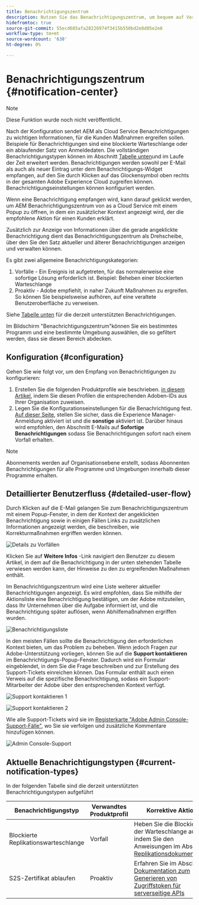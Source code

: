 ```yaml
---
title: Benachrichtigungszentrum
description: Nutzen Sie das Benachrichtigungszentrum, um bequem auf Vorfälle und andere wichtige Informationen reagieren zu können.
hidefromtoc: true
source-git-commit: 55ecd685afa28226974f3415b550bd2e8d05e2e6
workflow-type: tm+mt
source-wordcount: '638'
ht-degree: 0%

---
```



# Benachrichtigungszentrum {#notification-center}

>[!NOTE]
>Diese Funktion wurde noch nicht veröffentlicht.

Nach der Konfiguration sendet AEM als Cloud Service Benachrichtigungen zu wichtigen Informationen, für die Kunden Maßnahmen ergreifen sollen. Beispiele für Benachrichtigungen sind eine blockierte Warteschlange oder ein ablaufender Satz von Anmeldedaten. Die vollständigen Benachrichtigungstypen können im Abschnitt [Tabelle unten](#current-notification-types)und im Laufe der Zeit erweitert werden. Benachrichtigungen werden sowohl per E-Mail als auch als neuer Eintrag unter dem Benachrichtigungs-Widget empfangen, auf den Sie durch Klicken auf das Glockensymbol oben rechts in der gesamten Adobe Experience Cloud zugreifen können. Benachrichtigungseinstellungen können konfiguriert werden.

Wenn eine Benachrichtigung empfangen wird, kann darauf geklickt werden, um AEM Benachrichtigungszentrum von as a Cloud Service mit einem Popup zu öffnen, in dem ein zusätzlicher Kontext angezeigt wird, der die empfohlene Aktion für einen Kunden erklärt.

Zusätzlich zur Anzeige von Informationen über die gerade angeklickte Benachrichtigung dient das Benachrichtigungszentrum als Drehscheibe, über den Sie den Satz aktueller und älterer Benachrichtigungen anzeigen und verwalten können. <!-- It can be accessed directly at the url TBD (Alexandru: I'm intentionally keeping it TBD for now so customers don't find it) -->

Es gibt zwei allgemeine Benachrichtigungskategorien:

1. Vorfälle - Ein Ereignis ist aufgetreten, für das normalerweise eine sofortige Lösung erforderlich ist. Beispiel: Beheben einer blockierten Warteschlange
1. Proaktiv - Adobe empfiehlt, in naher Zukunft Maßnahmen zu ergreifen. So können Sie beispielsweise aufhören, auf eine veraltete Benutzeroberfläche zu verweisen.

Siehe [Tabelle unten](#current-notification-types) für die derzeit unterstützten Benachrichtigungen.

Im Bildschirm &quot;Benachrichtigungszentrum&quot;können Sie ein bestimmtes Programm und eine bestimmte Umgebung auswählen, die so gefiltert werden, dass sie diesen Bereich abdecken.

## Konfiguration {#configuration}

Gehen Sie wie folgt vor, um den Empfang von Benachrichtigungen zu konfigurieren:

1. Erstellen Sie die folgenden Produktprofile wie beschrieben. [in diesem Artikel](/help/journey-onboarding/notification-profiles.md), indem Sie diesen Profilen die entsprechenden Adoben-IDs aus Ihrer Organisation zuweisen.
1. Legen Sie die Konfigurationseinstellungen für die Benachrichtigung fest. [Auf dieser Seite](https://experience.adobe.com/preferences/notification-section), stellen Sie sicher, dass die Experience Manager-Anmeldung aktiviert ist und die **sonstige** aktiviert ist. Darüber hinaus wird empfohlen, den Abschnitt E-Mails auf **Sofortige Benachrichtigungen** sodass Sie Benachrichtigungen sofort nach einem Vorfall erhalten.

>[!NOTE]
>Abonnements werden auf Organisationsebene erstellt, sodass Abonnenten Benachrichtigungen für alle Programme und Umgebungen innerhalb dieser Programme erhalten.

## Detaillierter Benutzerfluss {#detailed-user-flow}

Durch Klicken auf die E-Mail gelangen Sie zum Benachrichtigungszentrum mit einem Popup-Fenster, in dem der Kontext der angeklickten Benachrichtigung sowie in einigen Fällen Links zu zusätzlichen Informationen angezeigt werden, die beschreiben, wie Korrekturmaßnahmen ergriffen werden können.

![Details zu Vorfällen](/help/operations/assets/incident-details.png)

Klicken Sie auf **Weitere Infos** -Link navigiert den Benutzer zu diesem Artikel, in dem auf die Benachrichtigung in der unten stehenden Tabelle verwiesen werden kann, der Hinweise zu den zu ergreifenden Maßnahmen enthält.

Im Benachrichtigungszentrum wird eine Liste weiterer aktueller Benachrichtigungen angezeigt. Es wird empfohlen, dass Sie mithilfe der Aktionsliste eine Benachrichtigung bestätigen, um der Adobe mitzuteilen, dass Ihr Unternehmen über die Aufgabe informiert ist, und die Benachrichtigung später auflösen, wenn Abhilfemaßnahmen ergriffen wurden.

![Benachrichtigungsliste](/help/operations/assets/notification-list.png)

In den meisten Fällen sollte die Benachrichtigung den erforderlichen Kontext bieten, um das Problem zu beheben. Wenn jedoch Fragen zur Adobe-Unterstützung vorliegen, können Sie auf die **Support kontaktieren** im Benachrichtigungs-Popup-Fenster. Dadurch wird ein Formular eingeblendet, in dem Sie die Frage beschreiben und zur Erstellung des Support-Tickets einreichen können. Das Formular enthält auch einen Verweis auf die spezifische Benachrichtigung, sodass ein Support-Mitarbeiter der Adobe über den entsprechenden Kontext verfügt.

![Support kontaktieren 1](/help/operations/assets/contact-support1.png)

![Support kontaktieren 2](/help/operations/assets/contact-support2.png)

Wie alle Support-Tickets wird sie im [Registerkarte &quot;Adobe Admin Console-Support-Fälle&quot;](https://helpx.adobe.com/enterprise/using/support-for-enterprise.html), wo Sie sie verfolgen und zusätzliche Kommentare hinzufügen können.

![Admin Console-Support](/help/operations/assets/admin-console-support.png)

## Aktuelle Benachrichtigungstypen {#current-notification-types}

In der folgenden Tabelle sind die derzeit unterstützten Benachrichtigungstypen aufgeführt

| Benachrichtigungstyp | Verwandtes Produktprofil | Korrektive Aktion |
|---|---|---|
| Blockierte Replikationswarteschlange | Vorfall | Heben Sie die Blockierung der Warteschlange auf, indem Sie den Anweisungen im Abschnitt [Replikationsdokumentation](/help/operations/replication.md#troubleshooting) |
| S2S-Zertifikat ablaufen | Proaktiv | Erfahren Sie im Abschnitt [Dokumentation zum Generieren von Zugriffstoken für serverseitige APIs](/help/implementing/developing/introduction/generating-access-tokens-for-server-side-apis.md#refresh-credentials) |

